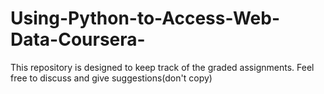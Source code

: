 # Using-Python-to-Access-Web-Data-Coursera-
This repository is designed to keep track of the graded assignments. Feel free to discuss and give suggestions(don't copy)

